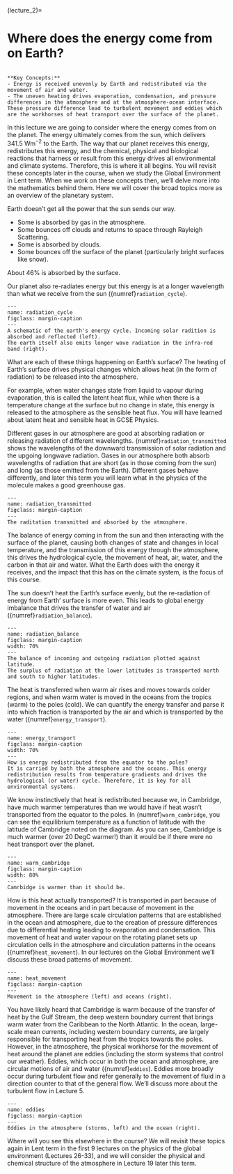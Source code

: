 <br><div style="page-break-before:always;"></div>

(lecture_2)=
# Where does the energy come from on Earth?

```{highlights}

**Key Concepts:**
- Energy is received unevenly by Earth and redistributed via the movement of air and water.
- The uneven heating drives evaporation, condensation, and pressure differences in the atmosphere and at the atmosphere-ocean interface. These pressure difference lead to turbulent movement and eddies which are the workhorses of heat transport over the surface of the planet.

```

In this lecture we are going to consider where the energy comes from on the planet.
The energy ultimately comes from the sun, which delivers $341.5 \ \mathrm{W  m^{-2}}$ to the Earth.
The way that our planet receives this energy, redistributes this energy, and the chemical, physical and biological reactions that harness or result from this energy drives all environmental and climate systems.
Therefore, this is where it all begins.
You will revisit these concepts later in the course, when we study the Global Environment in Lent term.
When we work on these concepts then, we’ll delve more into the mathematics behind them.
Here we will cover the broad topics more as an overview of the planetary system.

Earth doesn’t get all the power that the sun sends our way.

- Some is absorbed by gas in the atmosphere.
- Some bounces off clouds and returns to space through Rayleigh Scattering.
- Some is absorbed by clouds.
- Some bounces off the surface of the planet (particularly bright surfaces like snow).

About 46% is absorbed by the surface.

Our planet also re-radiates energy but this energy is at a longer wavelength than what we receive from the sun ({numref}`radiation_cycle`).

```{figure} ./figures/figure2.1.png
---
name: radiation_cycle
figclass: margin-caption
---
A schematic of the earth's energy cycle. Incoming solar radition is absorbed and reflected (left).
The earth itself also emits longer wave radiation in the infra-red band (right).
```

What are each of these things happening on Earth’s surface? The heating of Earth’s surface drives physical changes which allows heat (in the form of radiation) to be released into the atmosphere.

For example, when water changes state from liquid to vapour during evaporation, this is called the latent heat flux, while when there is a temperature change at the surface but no change in state, this energy is released to the atmosphere as the sensible heat flux. You will have learned about latent heat and sensible heat in GCSE Physics.

Different gases in our atmosphere are good at absorbing radiation or releasing radiation of different wavelengths. {numref}`radiation_transmitted` shows the wavelengths of the downward transmission of solar radiation and the upgoing longwave radiation. Gases in our atmosphere both absorb wavelengths of radiation that are short (as in those coming from the sun) and long (as those emitted from the Earth). Different gases behave differently, and later this term you will learn what in the physics of the molecule makes a good greenhouse gas.

```{figure} ./figures/figure2.2.png
---
name: radiation_transmitted
figclass: margin-caption
---
The raditation transmitted and absorbed by the atmosphere.
```

The balance of energy coming in from the sun and then interacting with the surface of the planet, causing both changes of state and changes in local temperature, and the transmission of this energy through the atmosphere, this drives the hydrological cycle, the movement of heat, air, water, and the carbon in that air and water. What the Earth does with the energy it receives, and the impact that this has on the climate system, is the focus of this course.

The sun doesn’t heat the Earth’s surface evenly, but the re-radiation of energy from Earth’ surface is more even. 
This leads to global energy imbalance that drives the transfer of water and air ({numref}`radiation_balance`).

```{figure} ./figures/figure2.3.png
---
name: radiation_balance
figclass: margin-caption
width: 70%
---
The balance of incoming and outgoing radiation plotted against latitude.
The surplus of radiation at the lower latitudes is transported north and south to higher latitudes.
```

The heat is transferred when warm air rises and moves towards colder regions, and when warm water is moved in the oceans from the tropics (warm) to the poles (cold). We can quantify the energy transfer and parse it into which fraction is transported by the air and which is transported by the water ({numref}`energy_transport`).


```{figure} ./figures/figure2.4.png
---
name: energy_transport
figclass: margin-caption
width: 70%
---
How is energy redistributed from the equator to the poles?
It is carried by both the atmosphere and the oceans. This energy redistribution results from temperature gradients and drives the hydrological (or water) cycle. Therefore, it is key for all environmental systems.
```

We know instinctively that heat is redistributed because we, in Cambridge, have much warmer temperatures than we would have if heat wasn’t transported from the equator to the poles.
In {numref}`warm_cambridge`, you can see the equilibrium temperature as a function of latitude with the latitude of Cambridge noted on the diagram.
As you can see, Cambridge is much warmer (over 20 DegC warmer!) than it would be if there were no heat transport over the planet.

```{figure} ./figures/figure2.5.png
---
name: warm_cambridge
figclass: margin-caption
width: 80%
---
Camrbidge is warmer than it should be.
```

How is this heat actually transported?
It is transported in part because of movement in the oceans and in part because of movement in the atmosphere.
There are large scale circulation patterns that are established in the ocean and atmosphere, due to the creation of pressure differences due to differential heating leading to evaporation and condensation.
This movement of heat and water vapour on the rotating planet sets up circulation cells in the atmosphere and circulation patterns in the oceans ({numref}`heat_movement`).
In our lectures on the Global Environment we’ll discuss these broad patterns of movement.

```{figure} ./figures/figure2.6.png
---
name: heat_movement
figclass: margin-caption
---
Movement in the atmosphere (left) and oceans (right).
```

You have likely heard that Cambridge is warm because of the transfer of heat by the Gulf Stream, the deep western boundary current that brings warm water from the Caribbean to the North Atlantic.
In the ocean, large-scale mean currents, including western boundary currents, are largely responsible for transporting heat from the tropics towards the poles.
However, in the atmosphere, the physical workhorse for the movement of heat around the planet are eddies (including the storm systems that control our weather).
Eddies, which occur in both the ocean and atmosphere, are circular motions of air and water ({numref}`eddies`).
Eddies more broadly occur during turbulent flow and refer generally to the movement of fluid in a direction counter to that of the general flow.
We’ll discuss more about the turbulent flow in Lecture 5.

```{figure} ./figures/figure2.7.png
---
name: eddies
figclass: margin-caption
---
Eddies in the atmosphere (storms, left) and the ocean (right). 
```

Where will you see this elsewhere in the course?
We will revisit these topics again in Lent term in the first 9 lectures on the physics of the global environment (Lectures 26-33), and we will consider the physical and chemical structure of the atmosphere in Lecture 19 later this term.
